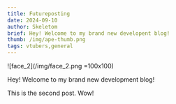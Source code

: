 ```yaml
---
title: Futureposting
date: 2024-09-10
author: Skeletom
brief: Hey! Welcome to my brand new developent blog!
thumb: /img/ape-thumb.png
tags: vtubers,general
---
```


![face_2](/img/face_2.png =100x100)

Hey! Welcome to my brand new development blog! 

<!--more-->

This is the second post. Wow!
